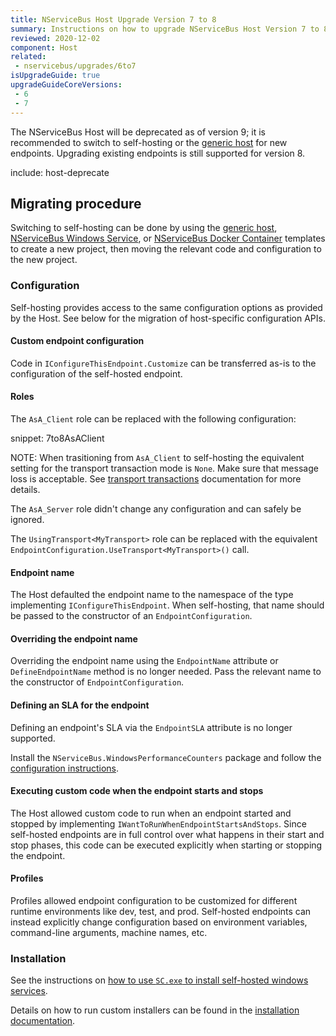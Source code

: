 ```yaml
---
title: NServiceBus Host Upgrade Version 7 to 8
summary: Instructions on how to upgrade NServiceBus Host Version 7 to 8.
reviewed: 2020-12-02
component: Host
related:
 - nservicebus/upgrades/6to7
isUpgradeGuide: true
upgradeGuideCoreVersions:
 - 6
 - 7
---
```


The NServiceBus Host will be deprecated as of version 9; it is recommended to switch to self-hosting or the [generic host](/nservicebus/hosting/extensions-hosting.md) for new endpoints. Upgrading existing endpoints is still supported for version 8.

include: host-deprecate


## Migrating procedure

Switching to self-hosting can be done by using the [generic host](/nservicebus/hosting/extensions-hosting.md), [NServiceBus Windows Service](/nservicebus/dotnet-templates.md#nservicebus-windows-service), or [NServiceBus Docker Container](/nservicebus/dotnet-templates.md#nservicebus-docker-container) templates to create a new project, then moving the relevant code and configuration to the new project.


### Configuration

Self-hosting provides access to the same configuration options as provided by the Host. See below for the migration of host-specific configuration APIs.


#### Custom endpoint configuration

Code in `IConfigureThisEndpoint.Customize` can be transferred as-is to the configuration of the self-hosted endpoint.


#### Roles

The `AsA_Client` role can be replaced with the following configuration:

snippet: 7to8AsAClient 

NOTE: When trasitioning from `AsA_Client` to self-hosting the equivalent setting for the transport transaction mode is `None`. Make sure that message loss is acceptable. See [transport transactions](/transports/transactions.md) documentation for more details.

The `AsA_Server` role didn't change any configuration and can safely be ignored.

The `UsingTransport<MyTransport>` role can be replaced with the equivalent `EndpointConfiguration.UseTransport<MyTransport>()` call.


#### Endpoint name

The Host defaulted the endpoint name to the namespace of the type implementing `IConfigureThisEndpoint`. When self-hosting, that name should be passed to the constructor of an `EndpointConfiguration`.


#### Overriding the endpoint name

Overriding the endpoint name using the `EndpointName` attribute or `DefineEndpointName` method is no longer needed. Pass the relevant name to the constructor of `EndpointConfiguration`.


#### Defining an SLA for the endpoint

Defining an endpoint's SLA via the `EndpointSLA` attribute is no longer supported. 

Install the `NServiceBus.WindowsPerformanceCounters` package and follow the [configuration instructions](/monitoring/metrics/performance-counters.md).


#### Executing custom code when the endpoint starts and stops

The Host allowed custom code to run when an endpoint started and stopped by implementing `IWantToRunWhenEndpointStartsAndStops`. Since self-hosted endpoints are in full control over what happens in their start and stop phases, this code can be executed explicitly when starting or stopping the endpoint.


#### Profiles    

Profiles allowed endpoint configuration to be customized for different runtime environments like dev, test, and prod. Self-hosted endpoints can instead explicitly change configuration based on environment variables, command-line arguments, machine names, etc.


### Installation

See the instructions on [how to use `SC.exe` to install self-hosted windows services](/nservicebus/hosting/windows-service.md#installation).

Details on how to run custom installers can be found in the [installation documentation](/nservicebus/operations/installers.md).
